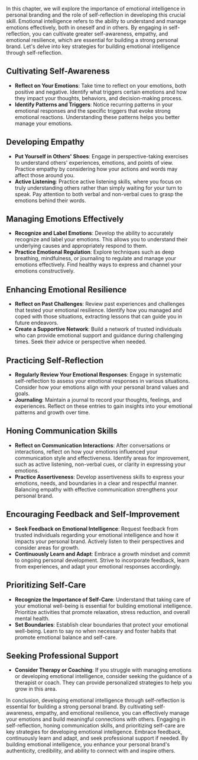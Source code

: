 
In this chapter, we will explore the importance of emotional intelligence in personal branding and the role of self-reflection in developing this crucial skill. Emotional intelligence refers to the ability to understand and manage emotions effectively, both in oneself and in others. By engaging in self-reflection, you can cultivate greater self-awareness, empathy, and emotional resilience, which are essential for building a strong personal brand. Let's delve into key strategies for building emotional intelligence through self-reflection.

Cultivating Self-Awareness
--------------------------

* **Reflect on Your Emotions**: Take time to reflect on your emotions, both positive and negative. Identify what triggers certain emotions and how they impact your thoughts, behaviors, and decision-making process.
* **Identify Patterns and Triggers**: Notice recurring patterns in your emotional responses and the specific triggers that evoke strong emotional reactions. Understanding these patterns helps you better manage your emotions.

Developing Empathy
------------------

* **Put Yourself in Others' Shoes**: Engage in perspective-taking exercises to understand others' experiences, emotions, and points of view. Practice empathy by considering how your actions and words may affect those around you.
* **Active Listening**: Practice active listening skills, where you focus on truly understanding others rather than simply waiting for your turn to speak. Pay attention to both verbal and non-verbal cues to grasp the emotions behind their words.

Managing Emotions Effectively
-----------------------------

* **Recognize and Label Emotions**: Develop the ability to accurately recognize and label your emotions. This allows you to understand their underlying causes and appropriately respond to them.
* **Practice Emotional Regulation**: Explore techniques such as deep breathing, mindfulness, or journaling to regulate and manage your emotions effectively. Find healthy ways to express and channel your emotions constructively.

Enhancing Emotional Resilience
------------------------------

* **Reflect on Past Challenges**: Review past experiences and challenges that tested your emotional resilience. Identify how you managed and coped with those situations, extracting lessons that can guide you in future endeavors.
* **Create a Supportive Network**: Build a network of trusted individuals who can provide emotional support and guidance during challenging times. Seek their advice or perspective when needed.

Practicing Self-Reflection
--------------------------

* **Regularly Review Your Emotional Responses**: Engage in systematic self-reflection to assess your emotional responses in various situations. Consider how your emotions align with your personal brand values and goals.
* **Journaling**: Maintain a journal to record your thoughts, feelings, and experiences. Reflect on these entries to gain insights into your emotional patterns and growth over time.

Honing Communication Skills
---------------------------

* **Reflect on Communication Interactions**: After conversations or interactions, reflect on how your emotions influenced your communication style and effectiveness. Identify areas for improvement, such as active listening, non-verbal cues, or clarity in expressing your emotions.
* **Practice Assertiveness**: Develop assertiveness skills to express your emotions, needs, and boundaries in a clear and respectful manner. Balancing empathy with effective communication strengthens your personal brand.

Encouraging Feedback and Self-Improvement
-----------------------------------------

* **Seek Feedback on Emotional Intelligence**: Request feedback from trusted individuals regarding your emotional intelligence and how it impacts your personal brand. Actively listen to their perspectives and consider areas for growth.
* **Continuously Learn and Adapt**: Embrace a growth mindset and commit to ongoing personal development. Strive to incorporate feedback, learn from experiences, and adapt your emotional responses accordingly.

Prioritizing Self-Care
----------------------

* **Recognize the Importance of Self-Care**: Understand that taking care of your emotional well-being is essential for building emotional intelligence. Prioritize activities that promote relaxation, stress reduction, and overall mental health.
* **Set Boundaries**: Establish clear boundaries that protect your emotional well-being. Learn to say no when necessary and foster habits that promote emotional balance and self-care.

Seeking Professional Support
----------------------------

* **Consider Therapy or Coaching**: If you struggle with managing emotions or developing emotional intelligence, consider seeking the guidance of a therapist or coach. They can provide personalized strategies to help you grow in this area.

In conclusion, developing emotional intelligence through self-reflection is essential for building a strong personal brand. By cultivating self-awareness, empathy, and emotional resilience, you can effectively manage your emotions and build meaningful connections with others. Engaging in self-reflection, honing communication skills, and prioritizing self-care are key strategies for developing emotional intelligence. Embrace feedback, continuously learn and adapt, and seek professional support if needed. By building emotional intelligence, you enhance your personal brand's authenticity, credibility, and ability to connect with and inspire others.
